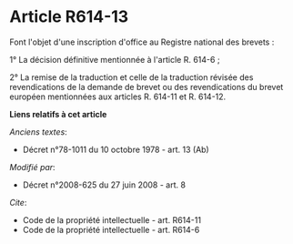 # Article R614-13

Font l'objet d'une inscription d'office au Registre national des brevets : 

1° La décision définitive mentionnée à l'article R. 614-6 ; 

2° La remise de la traduction et celle de la traduction révisée des revendications de la demande de brevet ou des
revendications du brevet européen mentionnées aux articles R. 614-11 et R. 614-12.

**Liens relatifs à cet article**

_Anciens textes_:

  - Décret n°78-1011 du 10 octobre 1978 - art. 13 (Ab)

_Modifié par_:

  - Décret n°2008-625 du 27 juin 2008 - art. 8

_Cite_:

  - Code de la propriété intellectuelle - art. R614-11
  - Code de la propriété intellectuelle - art. R614-6
